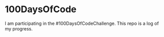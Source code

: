 # 100DaysOfCode
I am participating in the #100DaysOfCodeChallenge. This repo is a log of my progress.
